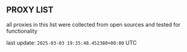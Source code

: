 ## PROXY LIST

all proxies in this list were collected from open sources and tested for functionality

last update: `2025-03-03 19:35:48.452380+00:00` UTC